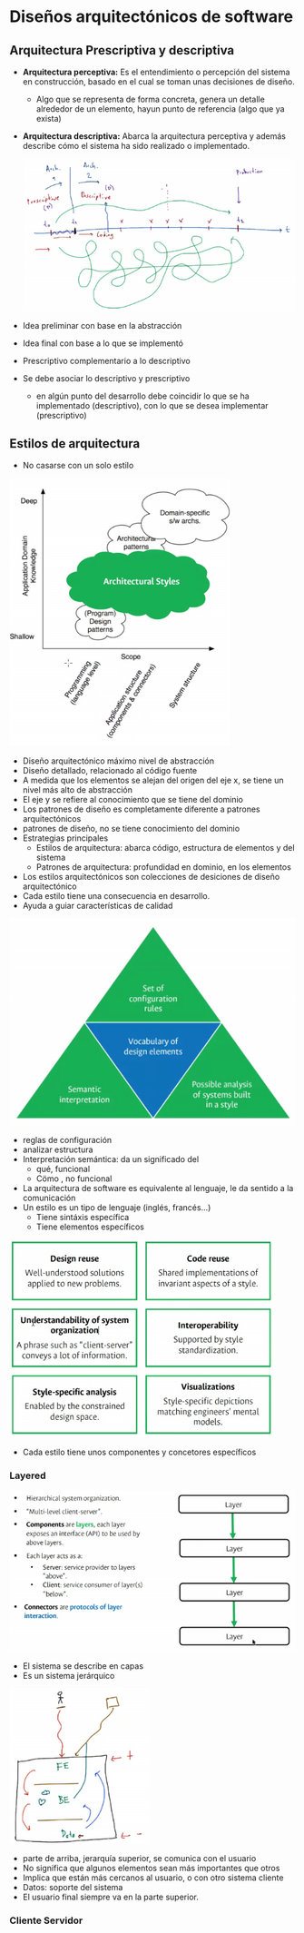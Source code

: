 # Diseños arquitectónicos de software

## Arquitectura Prescriptiva y descriptiva

- **Arquitectura perceptiva:** Es el entendimiento o percepción del sistema en construcción, basado en el cual se toman unas decisiones de diseño.
  - Algo que se representa de forma concreta, genera un detalle alrededor de un elemento, hayun punto de referencia (algo que ya exista)
- **Arquitectura descriptiva:** Abarca la arquitectura perceptiva y además describe cómo el sistema ha sido realizado o implementado.

  ![Arquitectura prescriptiva y descriptiva](images/013.png)

- Idea preliminar con base en la abstracción
- Idea final con base a lo que se implementó
- Prescriptivo complementario a lo descriptivo
- Se debe asociar lo descriptivo y prescriptivo
  - en algún punto del desarrollo debe coincidir lo que se ha implementado (descriptivo), con lo que se desea implementar (prescriptivo)

## Estilos de arquitectura

- No casarse con un solo estilo

![](images/014.png)

  - Diseño arquitectónico máximo nivel de abstracción
  - Diseño detallado, relacionado al código fuente
  - A medida que los elementos se alejan del origen del eje x, se tiene un nivel más alto de abstracción
  - El eje y se refiere al conocimiento que se tiene del dominio
  - Los patrones de diseño es completamente diferente a patrones arquitectónicos
  - patrones de diseño, no se tiene conocimiento del dominio
- Estrategias principales
  - Estilos de arquitectura: abarca código, estructura de elementos y del sistema
  - Patrones de arquitectura: profundidad en dominio, en los elementos
- Los estilos arquitectónicos son colecciones de desiciones de diseño arquitectónico
- Cada estilo tiene una consecuencia en desarrollo.
- Ayuda a guiar características de calidad

![elementos de estilos de arquitectura](images/015.png)

- reglas de configuración
- analizar estructura
- Interpretación semántica: da un significado del
  - qué, funcional
  - Cömo , no funcional
- La arquitectura de software es equivalente al lenguaje, le da sentido a la comunicación
- Un estilo es un tipo de lenguaje (inglés, francés...)
  - Tiene sintáxis específica
  - Tiene elementos específicos

![](images/016.png)

- Cada estilo tiene unos componentes y concetores específicos

### Layered

![layered](images/017.png)

- El sistema se describe en capas
- Es un sistema jerárquico

![jerarquía](images/018.png)

  - parte de arriba, jerarquía superior, se comunica con el usuario
  - No significa que algunos elementos sean más importantes que otros
  - Implica que están más cercanos al usuario, o con otro sistema cliente
  - Datos: soporte del sistema
- El usuario final siempre va en la parte superior.

### Cliente Servidor
